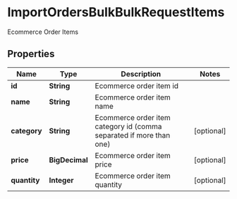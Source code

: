

# ImportOrdersBulkBulkRequestItems

Ecommerce Order Items

## Properties

| Name | Type | Description | Notes |
|------------ | ------------- | ------------- | -------------|
|**id** | **String** | Ecommerce order item id |  |
|**name** | **String** | Ecommerce order item name |  |
|**category** | **String** | Ecommerce order item category id (comma separated if more than one) |  [optional] |
|**price** | **BigDecimal** | Ecommerce order item price |  [optional] |
|**quantity** | **Integer** | Ecommerce order item quantity |  [optional] |



